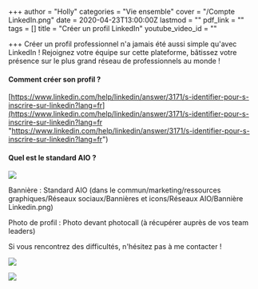 +++
author = "Holly"
categories = "Vie ensemble"
cover = "/Compte LinkedIn.png"
date = 2020-04-23T13:00:00Z
lastmod = ""
pdf_link = ""
tags = []
title = "Créer un profil LinkedIn"
youtube_video_id = ""

+++
Créer un profil professionnel n'a jamais été aussi simple qu'avec LinkedIn ! Rejoignez votre équipe sur cette plateforme, bâtissez votre présence sur le plus grand réseau de professionnels au monde !

#### Comment créer son profil ?

[https://www.linkedin.com/help/linkedin/answer/3171/s-identifier-pour-s-inscrire-sur-linkedin?lang=fr](https://www.linkedin.com/help/linkedin/answer/3171/s-identifier-pour-s-inscrire-sur-linkedin?lang=fr "https://www.linkedin.com/help/linkedin/answer/3171/s-identifier-pour-s-inscrire-sur-linkedin?lang=fr")

#### Quel est le standard AIO ?

![](https://aio.eu/wp-content/uploads/2020/04/Profils-LinkedIn-i.png)

Bannière : Standard AIO (dans le commun/marketing/ressources graphiques/Réseaux sociaux/Bannières et icons/Réseaux AIO/Bannière Linkedin.png)

Photo de profil : Photo devant photocall (à récupérer auprès de vos team leaders)

Si vous rencontrez des difficultés, n'hésitez pas à me contacter !

![](https://aio.eu/wp-content/uploads/2020/04/Profils-LinkedIn-ii.png)

![](https://aio.eu/wp-content/uploads/2020/04/Profils-LinkedIn-iii.png)